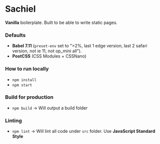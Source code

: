 # Sachiel

**Vanilla** boilerplate. 
Built to be able to write static pages.

### Defaults
- **Babel 7.11** (`preset-env` set to ">2%, last 1 edge version, last 2 safari version, not ie 11, not op_mini all").
- **PostCSS** (CSS Modules + CSSNano)

### How to run locally
- `npm install`
- `npm start`

### Build for production
- `npm build` -> Will output a build folder

### Linting
- `npm lint` -> Will lint all code under `src` folder. Use **JavaScript Standard Style**